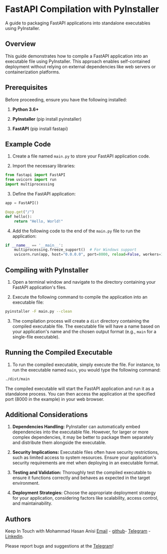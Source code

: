 # FastAPI Compilation with PyInstaller

A guide to packaging FastAPI applications into standalone executables using PyInstaller.

## Overview

This guide demonstrates how to compile a FastAPI application into an executable file using PyInstaller. This approach enables self-contained deployment without relying on external dependencies like web servers or containerization platforms.

## Prerequisites

Before proceeding, ensure you have the following installed:

1. **Python 3.6+**

2. **PyInstaller** (pip install pyinstaller)

3. **FastAPI** (pip install fastapi)

## Example Code

1. Create a file named `main.py` to store your FastAPI application code.

2. Import the necessary libraries:

```python
from fastapi import FastAPI
from uvicorn import run
import multiprocessing
```

3. Define the FastAPI application:

```python
app = FastAPI()

@app.get("/")
def hello():
    return "Hello, World!"
```

4. Add the following code to the end of the `main.py` file to run the application:

```python
if __name__ == '__main__':
    multiprocessing.freeze_support()  # For Windows support
    uvicorn.run(app, host="0.0.0.0", port=8000, reload=False, workers=1)
```

## Compiling with PyInstaller

1. Open a terminal window and navigate to the directory containing your FastAPI application's files.

2. Execute the following command to compile the application into an executable file:

```bash
pyinstaller -F main.py --clean
```

3. The compilation process will create a `dist` directory containing the compiled executable file. The executable file will have a name based on your application's name and the chosen output format (e.g., `main` for a single-file executable).

## Running the Compiled Executable

1. To run the compiled executable, simply execute the file. For instance, to run the executable named `main`, you would type the following command:

```bash
./dist/main
```

The compiled executable will start the FastAPI application and run it as a standalone process. You can then access the application at the specified port (8000 in the example) in your web browser.

## Additional Considerations

1. **Dependencies Handling:** PyInstaller can automatically embed dependencies into the executable file. However, for larger or more complex dependencies, it may be better to package them separately and distribute them alongside the executable.

2. **Security Implications:** Executable files often have security restrictions, such as limited access to system resources. Ensure your application's security requirements are met when deploying in an executable format.

3. **Testing and Validation:** Thoroughly test the compiled executable to ensure it functions correctly and behaves as expected in the target environment.

4. **Deployment Strategies:** Choose the appropriate deployment strategy for your application, considering factors like scalability, access control, and maintainability.





Authors
-------

Keep In Touch with Mohammad Hasan Anisi [Email](mailto:mohammadhasananisiqom@gmail.com) - [github](https://github.com/mohammadhasananisi)- [Telegram](https://t.me/mohammadhasananisi) - [Linkedin](https://linkedin.com/in/mohammad-hasan-anisi).

Please report bugs and suggestions at the [Telegram](https://t.me/mohammadhasananisi)!
